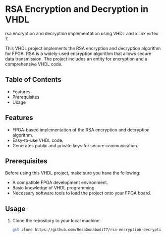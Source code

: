 # RSA Encryption and Decryption in VHDL
rsa encryption and decryption implementation using VHDL and  xilinx virtex 7. 

This VHDL project implements the RSA encryption and decryption algorithm for FPGA. RSA is a widely-used encryption algorithm that allows secure data transmission. The project includes an entity for encryption and a comprehensive VHDL code.

## Table of Contents
- Features
- Prerequisites
- Usage

## Features

- FPGA-based implementation of the RSA encryption and decryption algorithm.
- Easy-to-use VHDL code.
- Generates public and private keys for secure communication.

## Prerequisites

Before using this VHDL project, make sure you have the following:

- A compatible FPGA development environment.
- Basic knowledge of VHDL programming.
- Necessary software tools to load the project onto your FPGA board.

## Usage

1. Clone the repository to your local machine:

   ```bash
   git clone https://github.com/RezaGonabadi77/rsa-encryption-decryption-VHDL.git
